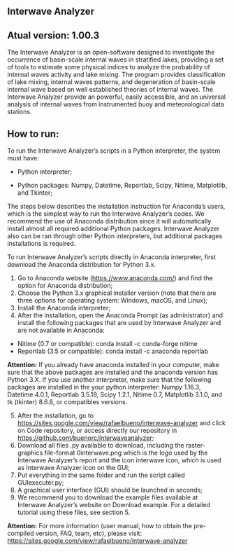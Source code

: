 ## Interwave Analyzer 

## Atual version: 1.00.3

The Interwave Analyzer is an open-software designed to investigate the occurrence of basin-scale internal waves in stratified lakes, providing a set of tools to estimate some physical indices to analyze the probability of internal waves activity and lake mixing. The program provides classification of lake mixing, internal waves patterns, and degeneration of basin-scale internal wave based on well established theories of internal waves. The Interwave Analyzer provide an powerful, easily accessible, and an universal analysis of internal waves from instrumented buoy and meteorological data stations.

## How to run:

To run the Interwave Analyzer’s scripts in a Python interpreter, the system must have:

* Python interpreter;

* Python packages: Numpy, Datetime, Reportlab, Scipy, Nitime, Matplotlib, and Tkinter;

The steps below describes the installation instruction for Anaconda’s users, which is the simplest way to run
the Interwave Analyzer’s codes. We recommend the use of Anaconda distribution since it will automatically
install almost all required additional Python packages. Interwave Analyzer also can be ran through other
Python interpreters, but additional packages installations is required.


To run Interwave Analyzer’s scripts directly in Anaconda interpreter, first download the Anaconda distribution
for Python 3.x.

1) Go to Anaconda website (https://www.anaconda.com/) and find the option for Anaconda distribution;
2) Choose the Python 3.x graphical installer version (note that there are three options for operating system:
Windows, macOS, and Linux);
3) Install the Anaconda interpreter;
4) After the installation, open the Anaconda Prompt (as administrator) and install the following packages
that are used by Interwave Analyzer and are not available in Anaconda:

* Nitime (0.7 or compatible): conda install -c conda-forge nitime
* Reportlab (3.5 or compatible): conda install -c anaconda reportlab

**Attention:** If you already have anaconda installed in your computer, make sure that the above packages
are installed and the anaconda version has Python 3.X. If you use another interpreter, make sure that the
following packages are installed in the your python interpreter: Numpy 1.16.3, Datetime 4.0.1, Reportlab
3.5.19, Scipy 1.2.1, Nitime 0.7, Matplotlib 3.1.0, and tk (tkinter) 8.6.8, or compatibles versions.

5) After the installation, go to https://sites.google.com/view/rafaelbueno/interwave-analyzer and click on
Code repository, or access directly our repository in https://github.com/buenorc/interwaveanalyzer;
6) Download all files .py available to download, including the raster-graphics file-format 0interwave.png
which is the logo used by the Interwave Analyzer’s report and the icon interwave icon, which is used
as Interwave Analyzer icon on the GUI;
7) Put everything in the same folder and run the script called GUIexecuter.py;
8) A graphical user interface (GUI) should be launched in seconds;
9) We recommend you to download the example files available at Interwave Analyzer’s website on Download
example. For a detailed tutorial using these files, see section 5.

**Attention:** For more information (user manual, how to obtain the pre-compiled version, FAQ, team, etc), please visit: https://sites.google.com/view/rafaelbueno/interwave-analyzer
